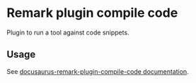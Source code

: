 # Remark plugin compile code

Plugin to run a tool against code snippets.

## Usage

See [docusaurus-remark-plugin-compile-code documentation](https://microsoft.github.io/microsoft/docusaurus-plugins-rise4fun/docs/plugins/remark-plugin-compile-code).

